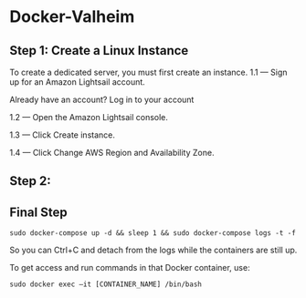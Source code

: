 # Docker-Valheim

## Step 1: Create a Linux Instance
To create a dedicated server, you must first create an instance. 
1.1 — Sign up for an Amazon Lightsail account. 

Already have an account? Log in to your account

1.2  — Open the Amazon Lightsail console. 

1.3  — Click Create instance. 

1.4 — Click Change AWS Region and Availability Zone. 

## Step 2:

## Final Step 
`sudo docker-compose up -d && sleep 1 && sudo docker-compose logs -t -f`

So you can Ctrl+C and detach from the logs while the containers are still up.

To get access and run commands in that Docker container, use:

`sudo docker exec –it [CONTAINER_NAME] /bin/bash`
